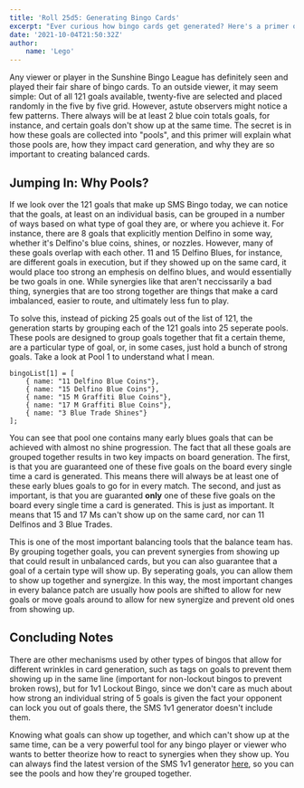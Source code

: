 ```yaml
---
title: 'Roll 25d5: Generating Bingo Cards'
excerpt: "Ever curious how bingo cards get generated? Here's a primer on the mechanics behind the process."
date: '2021-10-04T21:50:32Z'
author:
    name: 'Lego'
---
```


Any viewer or player in the Sunshine Bingo League has definitely seen and played their fair share of bingo cards. To an outside viewer, it may seem simple: Out of all 121 goals available, twenty-five are selected and placed randomly in the five by five grid. However, astute observers might notice a few patterns. There always will be at least 2 blue coin totals goals, for instance, and certain goals don't show up at the same time. The secret is in how these goals are collected into "pools", and this primer will explain what those pools are, how they impact card generation, and why they are so important to creating balanced cards.

## Jumping In: Why Pools?

If we look over the 121 goals that make up SMS Bingo today, we can notice that the goals, at least on an individual basis, can be grouped in a number of ways based on what type of goal they are, or where you achieve it. For instance, there are 8 goals that explicitly mention Delfino in some way, whether it's Delfino's blue coins, shines, or nozzles. However, many of these goals overlap with each other. 11 and 15 Delfino Blues, for instance, are different goals in execution, but if they showed up on the same card, it would place too strong an emphesis on delfino blues, and would essentially be two goals in one. While synergies like that aren't neccissarily a bad thing, synergies that are too strong together are things that make a card imbalanced, easier to route, and ultimately less fun to play.

To solve this, instead of picking 25 goals out of the list of 121, the generation starts by grouping each of the 121 goals into 25 seperate pools. These pools are designed to group goals together that fit a certain theme, are a particular type of goal, or, in some cases, just hold a bunch of strong goals. Take a look at Pool 1 to understand what I mean.

```
bingoList[1] = [
    { name: "11 Delfino Blue Coins"},
    { name: "15 Delfino Blue Coins"},
    { name: "15 M Graffiti Blue Coins"},
    { name: "17 M Graffiti Blue Coins"},
    { name: "3 Blue Trade Shines"}
];
```

You can see that pool one contains many early blues goals that can be achieved with almost no shine progression. The fact that all these goals are grouped together results in two key impacts on board generation. The first, is that you are guaranteed one of these five goals on the board every single time a card is generated. This means there will always be at least one of these early blues goals to go for in every match. The second, and just as important, is that you are guaranted **only** one of these five goals on the board every single time a card is generated. This is just as important. It means that 15 and 17 Ms can't show up on the same card, nor can 11 Delfinos and 3 Blue Trades.

This is one of the most important balancing tools that the balance team has. By grouping together goals, you can prevent synergies from showing up that could result in unbalanced cards, but you can also guarantee that a goal of a certain type will show up. By seperating goals, you can allow them to show up together and synergize. In this way, the most important changes in every balance patch are usually how pools are shifted to allow for new goals or move goals around to allow for new synergize and prevent old ones from showing up.

## Concluding Notes

There are other mechanisms used by other types of bingos that allow for different wrinkles in card generation, such as tags on goals to prevent them showing up in the same line (important for non-lockout bingos to prevent broken rows), but for 1v1 Lockout Bingo, since we don't care as much about how strong an individual string of 5 goals is given the fact your opponent can lock you out of goals there, the SMS 1v1 generator doesn't include them.

Knowing what goals can show up together, and which can't show up at the same time, can be a very powerful tool for any bingo player or viewer who wants to better theorize how to react to synergies when they show up. You can always find the latest version of the SMS 1v1 generator [here](https://github.com/kbuzsaki/bingosync/blob/master/bingosync-app/generators/super_mario_sunshine_1v1_generator.js), so you can see the pools and how they're grouped together.

